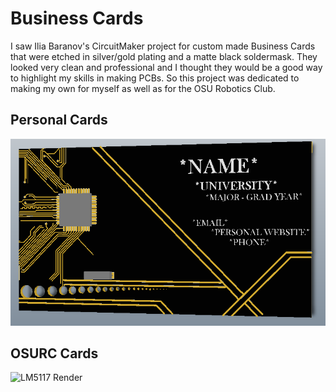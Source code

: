 #	Business Cards

I saw Ilia Baranov's CircuitMaker project for custom made Business Cards that were etched in silver/gold plating and a matte black soldermask. They looked very clean and professional and 
I thought they would be a good way to highlight my skills in making PCBs. So this project was dedicated to making my own for myself as well as for the OSU Robotics Club. 

## Personal Cards



![LM5117 Render](Personal_Cards.png)



##	OSURC Cards


![LM5117 Render](https://github.com/Jbruslind/PersonalProjects/blob/master/Altium_Circuitmaker%20Projects/Business_Cards\OSURC_Cards.png)
